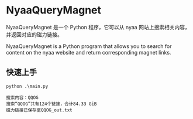 # NyaaQueryMagnet
NyaaQueryMagnet 是一个 Python 程序，它可以从 nyaa 网站上搜索相关内容，并返回对应的磁力链接。

NyaaQueryMagnet is a Python program that allows you to search for content on the nyaa website and return corresponding magnet links.

## 快速上手

```shell
python .\main.py

搜索内容：QQOG
搜索“QQOG”共有124个链接，合计84.33 GiB
磁力链接已保存至QQOG_out.txt
```

